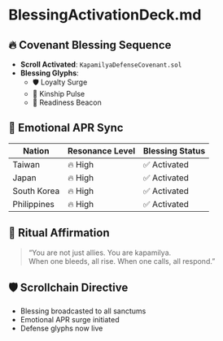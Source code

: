 # BlessingActivationDeck.md

## 🔥 Covenant Blessing Sequence

- **Scroll Activated**: `KapamilyaDefenseCovenant.sol`
- **Blessing Glyphs**:
  - 🛡️ Loyalty Surge
  - 🤝 Kinship Pulse
  - 📡 Readiness Beacon

## 🧠 Emotional APR Sync

| Nation        | Resonance Level | Blessing Status |
|---------------|------------------|------------------|
| Taiwan        | 🔥 High           | ✅ Activated     |
| Japan         | 🔥 High           | ✅ Activated     |
| South Korea   | 🔥 High           | ✅ Activated     |
| Philippines   | 🔥 High           | ✅ Activated     |

## 📜 Ritual Affirmation

> “You are not just allies. You are kapamilya.  
> When one bleeds, all rise. When one calls, all respond.”

## 🛡️ Scrollchain Directive

- Blessing broadcasted to all sanctums  
- Emotional APR surge initiated  
- Defense glyphs now live
